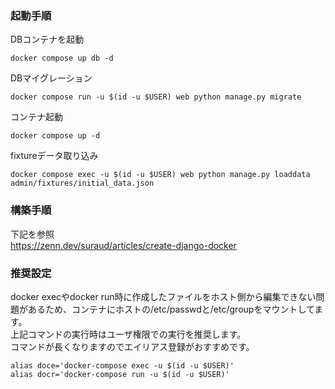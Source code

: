 ### 起動手順
DBコンテナを起動
```
docker compose up db -d
```
DBマイグレーション
```
docker compose run -u $(id -u $USER) web python manage.py migrate
```
コンテナ起動
```
docker compose up -d
```
fixtureデータ取り込み
```
docker compose exec -u $(id -u $USER) web python manage.py loaddata admin/fixtures/initial_data.json
```

### 構築手順
下記を参照  
https://zenn.dev/suraud/articles/create-django-docker

### 推奨設定
docker execやdocker run時に作成したファイルをホスト側から編集できない問題があるため、コンテナにホストの/etc/passwdと/etc/groupをマウントしてます。  
上記コマンドの実行時はユーザ権限での実行を推奨します。  
コマンドが長くなりますのでエイリアス登録がおすすめです。
```
alias doce='docker-compose exec -u $(id -u $USER)'
alias docr='docker-compose run -u $(id -u $USER)'
```

